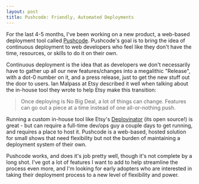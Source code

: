 ```yaml
---
layout: post
title: Pushcode: Friendly, Automated Deployments
---
```


For the last 4-5 months, I've been working on a new product, a web-based deployment tool called [Pushcode](http:pushco.de). Pushcode's goal is to bring the idea of continuous deployment to web developers who feel like they don't have the time, resources, or skills to do it on their own.

Continuous deployment is the idea that as developers we don't necessarily have to gather up all our new features/changes into a megalithic "Release", with a dot-0 number on it, and a press release, just to get the new stuff out the door to users. Ian Malpass at Etsy described it well when talking about the in-house tool they wrote to help Etsy make this transition:

>Once deploying is No Big Deal, a lot of things can change. Features can go out a piece at a time instead of one all-or-nothing push.

Running a custom in-house tool like Etsy's [Deployinator](https://github.com/etsy/deployinator) (its open source!) is great - but can require a full-time dev/ops guy a couple days to get running, and requires a place to host it. Pushcode is a web-based, hosted solution for small shows that need flexibility but not the burden of maintaining a deployment system of their own.

Pushcode works, and does it's job pretty well, though it's not complete by a long shot. I've got a lot of features I want to add to help streamline the process even more, and I'm looking for early adopters who are interested in taking their deployment process to a new level of flexibility and power.

